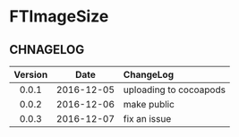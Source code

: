 # FTImageSize

## CHNAGELOG

| Version | Date | ChangeLog |
| :--------: | :--------: | :-------- |
| 0.0.1 | 2016-12-05 | uploading to cocoapods |
| 0.0.2 | 2016-12-06 | make public |
| 0.0.3 | 2016-12-07 | fix an issue |

